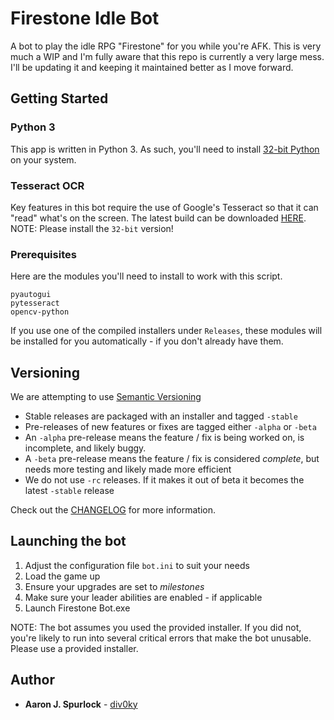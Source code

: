 # Firestone Idle Bot

A bot to play the idle RPG "Firestone" for you while you're AFK. This is very much a WIP and I'm fully aware that this repo is currently a very large mess. I'll be updating it and keeping it maintained better as I move forward.

## Getting Started

### Python 3
This app is written in Python 3. As such, you'll need to install [32-bit Python](https://www.python.org/ftp/python/3.8.1/python-3.8.1.exe) on your system.

### Tesseract OCR
Key features in this bot require the use of Google's Tesseract so that it can "read" what's on the screen. The latest build can be downloaded [HERE](https://github.com/UB-Mannheim/tesseract/wiki). NOTE: Please install the `32-bit` version!

### Prerequisites

Here are the modules you'll need to install to work with this script.

```
pyautogui
pytesseract
opencv-python
```
If you use one of the compiled installers under `Releases`, these modules will be installed for you automatically - if you don't already have them.

## Versioning
We are attempting to use [Semantic Versioning](https://semver.org/)

- Stable releases are packaged with an installer and tagged `-stable`
- Pre-releases of new features or fixes are tagged either `-alpha` or `-beta`
- An `-alpha` pre-release means the feature / fix is being worked on, is incomplete, and likely buggy.
- A `-beta` pre-release means the feature / fix is considered *complete*, but needs more testing and likely made more efficient
- We do not use `-rc` releases. If it makes it out of beta it becomes the latest `-stable` release

Check out the [CHANGELOG](https://github.com/div0ky/fsb_idle/blob/master/CHANGELOG.md) for more information.

## Launching the bot
1) Adjust the configuration file `bot.ini` to suit your needs
2) Load the game up
3) Ensure your upgrades are set to *milestones*
4) Make sure your leader abilities are enabled - if applicable
5) Launch Firestone Bot.exe

NOTE: The bot assumes you used the provided installer. If you did not, you're likely to run into several critical errors that make the bot unusable. Please use a provided installer.

## Author

- **Aaron J. Spurlock** - [div0ky](https://github.com/div0ky)